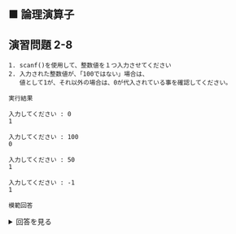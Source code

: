 ## ■ 論理演算子

## 演習問題 2-8

```
1. scanf()を使用して、整数値を１つ入力させてください
2. 入力された整数値が、「100ではない」場合は、
   値として1が、それ以外の場合は、0が代入されている事を確認してください。
```

`実行結果`

```
入力してください : 0
1

入力してください : 100
0

入力してください : 50
1

入力してください : -1
1
```

`模範回答`
<details>
<summary>回答を見る</summary>

```c
#include <stdio.h>

main()
{
    int input = 0;
    int n = 0;

    printf("入力してください : ");
    scanf("%d", &input);

    n = !(input == 100);
    printf("%d\n", n);
}
```
</details>
